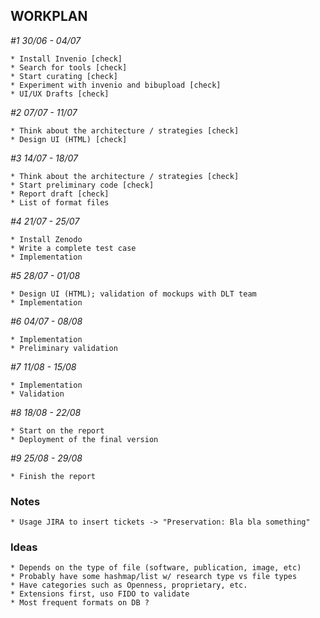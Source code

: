 
## WORKPLAN

_#1 30/06 - 04/07_

    * Install Invenio [check]
    * Search for tools [check]
    * Start curating [check]
    * Experiment with invenio and bibupload [check]
    * UI/UX Drafts [check]


_#2 07/07 - 11/07_

    * Think about the architecture / strategies [check]
    * Design UI (HTML) [check]

_#3 14/07 - 18/07_

    * Think about the architecture / strategies [check]
    * Start preliminary code [check]
    * Report draft [check]
    * List of format files


_#4 21/07 - 25/07_

    * Install Zenodo
    * Write a complete test case
    * Implementation

_#5 28/07 - 01/08_

    * Design UI (HTML); validation of mockups with DLT team
    * Implementation

_#6 04/07 - 08/08_

    * Implementation
    * Preliminary validation

_#7 11/08 - 15/08_

    * Implementation
    * Validation

_#8 18/08 - 22/08_

    * Start on the report
    * Deployment of the final version

_#9 25/08 - 29/08_

    * Finish the report

### Notes

    * Usage JIRA to insert tickets -> "Preservation: Bla bla something"

### Ideas

    * Depends on the type of file (software, publication, image, etc)
    * Probably have some hashmap/list w/ research type vs file types
    * Have categories such as Openness, proprietary, etc.
    * Extensions first, uso FIDO to validate
    * Most frequent formats on DB ?
